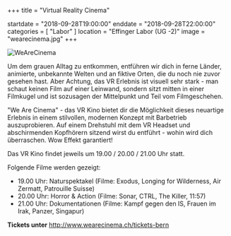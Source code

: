+++
title = "Virtual Reality Cinema"

startdate = "2018-09-28T19:00:00"
enddate = "2018-09-28T22:00:00"
categories = [ "Labor" ]
location = "Effinger Labor (UG -2)"
image = "wearecinema.jpg"
+++

![WeAreCinema](wearecinema.jpg)

Um dem grauen Alltag zu entkommen, entführen wir dich in ferne Länder, animierte, unbekannte Welten und an fiktive Orten, die du noch nie zuvor gesehen hast. Aber Achtung, das VR Erlebnis ist visuell sehr stark - man schaut keinen Film auf einer Leinwand, sondern sitzt mitten in einer Filmkugel und ist sozusagen der Mittelpunkt und Teil vom Filmgeschehen.

"We Are Cinema" - das VR Kino bietet dir die Möglichkeit dieses neuartige Erlebnis in einem stilvollen, modernen Konzept mit Barbetrieb auszuprobieren. Auf einem Drehstuhl mit dem VR Headset und abschirmenden Kopfhörern sitzend wirst du entführt - wohin wird dich überraschen. Wow Effekt garantiert!

Das VR Kino findet jeweils um 19.00 / 20.00 / 21.00 Uhr statt.

Folgende Filme werden gezeigt:

* 19.00 Uhr: Naturspektakel
(Filme: Exodus, Longing for Wilderness, Air Zermatt, Patrouille Suisse)
* 20.00 Uhr: Horror & Action
(Filme: Sonar, CTRL, The Killer, 11:57)
* 21.00 Uhr: Dokumentationen
(Filme: Kampf gegen den IS, Frauen im Irak, Panzer, Singapur)

**Tickets unter** http://www.wearecinema.ch/tickets-bern
